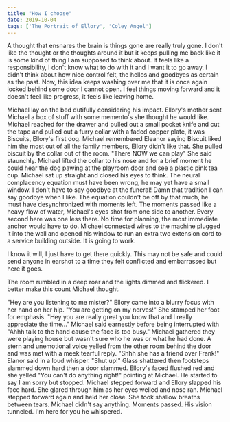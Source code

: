 ```yaml
---
title: "How I choose"
date: 2019-10-04
tags: ['The Portrait of Ellory', 'Coley Angel']
---
```


A thought that ensnares the brain is things gone are really truly gone. I don't like the thought or the thoughts around it but it keeps pulling me back like it is some kind of thing I am supposed to think about. It feels like a responsibility, I don't know what to do with it and I want it to go away. I didn't think about how nice control felt, the hellos and goodbyes as certain as the past. Now, this idea keeps washing over me that it is once again locked behind some door I cannot open. I feel things moving forward and it doesn't feel like progress, it feels like leaving home.

Michael lay on the bed dutifully considering his impact. Ellory's mother sent Michael a box of stuff with some memento's she thought he would like. Michael reached for the drawer and pulled out a small pocket knife and cut the tape and pulled out a furry collar with a faded copper plate, it was Biscuits, Ellory's first dog. Michael remembered Eleanor saying Biscuit liked him the most out of all the family members, Ellory didn't like that. She pulled biscuit by the collar out of the room. "There NOW we can play" She said staunchly. Michael lifted the collar to his nose and for a brief moment he could hear the dog pawing at the playroom door and see a plastic pink tea cup. Michael sat up straight and closed his eyes to think. The neural complacency equation must have been wrong, he may yet have a small window. I don't have to say goodbye at the funeral! Damn that tradition I can say goodbye when I like. The equation couldn't be off by that much, he must have desynchronized with moments left. The moments passed like a heavy flow of water, Michael's eyes shot from one side to another. Every second here was one less there. No time for planning, the most immediate anchor would have to do. Michael connected wires to the machine plugged it into the wall and opened his window to run an extra two extension cord to a service building outside. It is going to work.

I know it will, I just have to get there quickly. This may not be safe and could send anyone in earshot to a time they felt conflicted and embarrassed but here it goes.

The room rumbled in a deep roar and the lights dimmed and flickered. I better make this count Michael thought.

"Hey are you listening to me mister?" Ellory came into a blurry focus with her hand on her hip. "You are getting on my nerves!" She stamped her foot for emphasis. "Hey you are really great you know that and I really appreciate the time..." Michael said earnestly before being interrupted with "Ahhh talk to the hand cause the face is too busy." Michael gathered they were playing house but wasn't sure who he was or what he had done. A stern and unemotional voice yelled from the other room behind the door and was met with a meek tearful reply. "Shhh she has a friend over Frank!" Elanor said in a loud whisper. "Shut up!" Glass shattered then footsteps slammed down hard then a door slammed. Ellory's faced flushed red and she yelled "You can't do anything right!" pointing at Michael. He started to say I am sorry but stopped. Michael stepped forward and Ellory slapped his face hard. She glared through him as her eyes welled and nose ran. Michael stepped forward again and held her close. She took shallow breaths between tears. Michael didn't say anything. Moments passed. His vision tunneled. I'm here for you he whispered.
